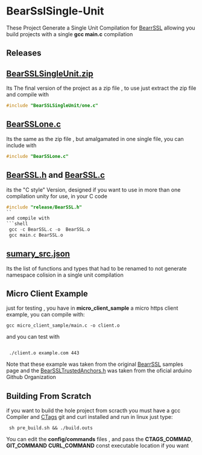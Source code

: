 # BearSslSingle-Unit
These Project Generate a Single Unit Compilation for [BearrSSL](https://bearssl.org/) allowing you build
projects  with a single **gcc main.c** compilation

## Releases
## [BearSSLSingleUnit.zip](https://github.com/OUIsolutions/BearSslSingle-Unit/releases/download/v0.001/BearSSLSingleUnit.zip)

Its The final version of the project as a zip file , to use just extract the zip file and compile with

```c
#include "BearSSLSingleUnit/one.c"
```
## [BearSSLone.c](https://github.com/OUIsolutions/BearSslSingle-Unit/releases/download/v0.001/BearSSLone.c)

Its the same as the zip file , but amalgamated in one single file, you can include with

```c
#include "BearSSLone.c"
```
## [BearSSL.h](https://github.com/OUIsolutions/BearSslSingle-Unit/releases/download/v0.001/BearSSL.h) and [BearSSL.c](https://github.com/OUIsolutions/BearSslSingle-Unit/releases/download/v0.001/BearSSL.c)
its the "C style" Version, designed if you want to use in more than one compilation
unity
for use, in your C code

```c
#include "release/BearSSL.h"
``
and compile with
```shell
 gcc -c BearSSL.c -o  BearSSL.o
 gcc main.c BearSSL.o
 ```
 ## [sumary_src.json](https://github.com/OUIsolutions/BearSslSingle-Unit/releases/download/v0.001/sumary_src.json)
 Its the list of functions and types that had to be renamed to not generate namespace colision
 in a single unit compilation

## Micro Client Example
just for testing , you have in **micro_client_sample** a micro https client example,
you can compile with:
```shell
gcc micro_client_sample/main.c -o client.o
```
and you can test with
```shell

 ./client.o example.com 443
```
Note that these example was taken from the original  [BearrSSL](https://bearssl.org/)  samples page
and the [BearSSLTrustedAnchors.h](https://github.com/arduino-libraries/ArduinoBearSSL/blob/master/src/BearSSLTrustAnchors.h)
was taken from the oficial arduino Github Organization

## Building From Scratch
if you want to build the hole project from scracth you must have a gcc  Compiler
and [CTags](https://github.com/universal-ctags/ctags) git  and curl installed and run in linux
just type:
```shel
 sh pre_build.sh && ./build.outs
```
You can edit the **config/commands** files , and pass the
**CTAGS_COMMAD**, **GIT_COMMAND** **CURL_COMMAND**  const  executable location if you want
